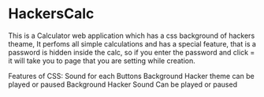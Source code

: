 # HackersCalc

This is a Calculator web application which has a css background of hackers theame, It perfoms all simple calculations and has a special feature, that is a password is hidden inside the calc, so if you enter the password and click = it will take you to page that you are setting while creation.

Features of CSS:
  Sound for each Buttons
  Background Hacker theme can be played or paused
  Background Hacker Sound Can be played or paused
